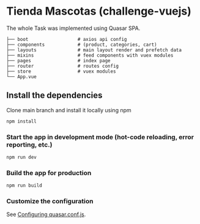 # Tienda Mascotas (challenge-vuejs)

The whole Task was implemented using Quasar SPA.

    ├── boot                  # axios api config
    ├── components            # (product, categories, cart)
    ├── layouts               # main layout render and prefetch data
    ├── mixins                # feed components with vuex modules
    ├── pages                 # index page
    ├── router                # routes config
    ├── store                 # vuex modules
    └── App.vue

## Install the dependencies
Clone main branch and install it locally using npm
```bash
npm install
```

### Start the app in development mode (hot-code reloading, error reporting, etc.)
```bash
npm run dev
```


### Build the app for production
```bash
npm run build
```

### Customize the configuration
See [Configuring quasar.conf.js](https://v1.quasar.dev/quasar-cli/quasar-conf-js).
